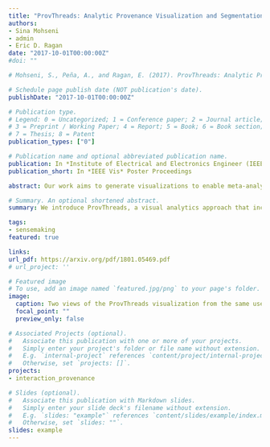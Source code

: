 ```yaml
---
title: "ProvThreads: Analytic Provenance Visualization and Segmentation"
authors:
- Sina Mohseni
- admin
- Eric D. Ragan
date: "2017-10-01T00:00:00Z"
#doi: ""

# Mohseni, S., Peña, A., and Ragan, E. (2017). ProvThreads: Analytic Provenance Visualization and Segmentation. Extended poster abstract. In Proceedings of IEEE VIS 2017. (pdf)

# Schedule page publish date (NOT publication's date).
publishDate: "2017-10-01T00:00:00Z"

# Publication type.
# Legend: 0 = Uncategorized; 1 = Conference paper; 2 = Journal article;
# 3 = Preprint / Working Paper; 4 = Report; 5 = Book; 6 = Book section;
# 7 = Thesis; 8 = Patent
publication_types: ["0"]

# Publication name and optional abbreviated publication name.
publication: In *Institute of Electrical and Electronics Engineer (IEEE) Vis* Poster Proceedings
publication_short: In *IEEE Vis* Poster Proceedings

abstract: Our work aims to generate visualizations to enable meta-analysis of analytic provenance and aid better understanding of analysts’ strategies during exploratory text analysis. We introduce ProvThreads, a visual analytics approach that incorporates interactive topic modeling outcomes to illustrate relationships between user interactions and the data topics under investigation. ProvThreads uses a series of continuous analysis paths called topic threads to demonstrate both topic coverage and the progression of an investigation over time. As an analyst interacts with different pieces of data during the analysis, interactions are logged and used to track user interests in topics over time. A line chart shows different amounts of interest in multiple topics over the duration of the analysis. We discuss how different configurations of ProvThreads can be used to reveal changes in focus throughout an analysis

# Summary. An optional shortened abstract.
summary: We introduce ProvThreads, a visual analytics approach that incorporates interactive topic modeling outcomes to illustrate relationships between user interactions and the data topics under investigation.

tags:
- sensemaking
featured: true

links:
url_pdf: https://arxiv.org/pdf/1801.05469.pdf
# url_project: ''

# Featured image
# To use, add an image named `featured.jpg/png` to your page's folder.
image:
  caption: Two views of the ProvThreads visualization from the same user's interaction logs. Each colored thread corresponds to a topic in the text corpus, and the height increases with additional interactions over time.
  focal_point: ""
  preview_only: false

# Associated Projects (optional).
#   Associate this publication with one or more of your projects.
#   Simply enter your project's folder or file name without extension.
#   E.g. `internal-project` references `content/project/internal-project/index.md`.
#   Otherwise, set `projects: []`.
projects:
- interaction_provenance

# Slides (optional).
#   Associate this publication with Markdown slides.
#   Simply enter your slide deck's filename without extension.
#   E.g. `slides: "example"` references `content/slides/example/index.md`.
#   Otherwise, set `slides: ""`.
slides: example
---
```


<!-- Supplementary notes can be added here, including [code and math](https://sourcethemes.com/academic/docs/writing-markdown-latex/). -->
